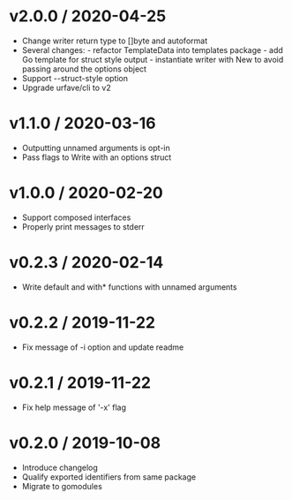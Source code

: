
v2.0.0 / 2020-04-25
==================

  * Change writer return type to []byte and autoformat
  * Several changes: - refactor TemplateData into templates package - add Go template for struct style output - instantiate writer with New to avoid passing around the options object
  * Support --struct-style option
  * Upgrade urfave/cli to v2

v1.1.0 / 2020-03-16
==================

  * Outputting unnamed arguments is opt-in
  * Pass flags to Write with an options struct

v1.0.0 / 2020-02-20
==================

  * Support composed interfaces
  * Properly print messages to stderr

v0.2.3 / 2020-02-14
==================

  * Write default and with* functions with unnamed arguments

v0.2.2 / 2019-11-22
==================

  * Fix message of -i option and update readme

v0.2.1 / 2019-11-22
==================

  * Fix help message of '-x' flag

v0.2.0 / 2019-10-08
==================

  * Introduce changelog
  * Qualify exported identifiers from same package
  * Migrate to gomodules
